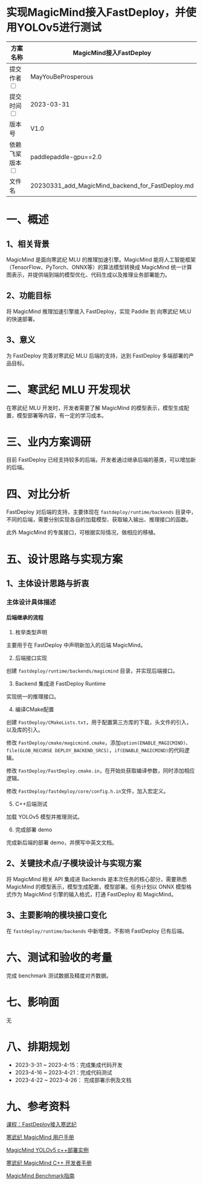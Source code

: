 # 实现MagicMind接入FastDeploy，并使用YOLOv5进行测试

| 方案名称                         |  MagicMind接入FastDeploy  | 
|----------------------------------------------------------|-------------------------------------------|
| 提交作者<input type="checkbox" class="rowselector hidden">   | MayYouBeProsperous                             | 
| 提交时间<input type="checkbox" class="rowselector hidden">   | 2023-03-31                              | 
| 版本号                                                      | V1.0                                      | 
| 依赖飞桨版本<input type="checkbox" class="rowselector hidden"> | paddlepaddle-gpu==2.0                     | 
| 文件名                                                      | 20230331_add_MagicMind_backend_for_FastDeploy.md<br> | 

# 一、概述
## 1、相关背景
MagicMind 是面向寒武纪 MLU 的推理加速引擎。MagicMind 能将人工智能框架（TensorFlow、PyTorch、ONNX等）的算法模型转换成 MagicMind 统一计算图表示，并提供端到端的模型优化、代码生成以及推理业务部署能力。


## 2、功能目标
将 MagicMind 推理加速引擎接入 FastDeploy，实现 Paddle 到 向寒武纪 MLU 的快速部署。

## 3、意义
为 FastDeploy 完善对寒武纪 MLU 后端的支持，达到 FastDeploy 多端部署的产品目标。

# 二、寒武纪 MLU 开发现状

在寒武纪 MLU 开发时，开发者需要了解 MagicMind 的模型表示，模型生成配置，模型部署等内容，有一定的学习成本。

# 三、业内方案调研

目前 FastDeploy 已经支持较多的后端，开发者通过继承后端的基类，可以增加新的后端。

# 四、对比分析

FastDeploy 对后端的支持，主要体现在 `fastdeploy/runtime/backends` 目录中，不同的后端，需要分别实现各自的加载模型、获取输入输出、推理接口的函数。

此外 MagicMind 的专属接口，可根据实际情况，做相应的移植。

# 五、设计思路与实现方案

## 1、主体设计思路与折衷

### 主体设计具体描述
#### 后端继承的流程

1. 枚举类型声明

主要用于在 FastDeploy 中声明新加入的后端 MagicMind。

2. 后端接口实现

创建 `fastdeploy/runtime/backends/magicmind` 目录，并实现后端接口。

3. Backend 集成进 FastDeploy Runtime

实现统一的推理接口。

4. 编译CMake配置

创建 `FastDeploy/CMakeLists.txt`，用于配置第三方库的下载，头文件的引入，以及库的引入。

修改 `FastDeploy/cmake/magicmind.cmake`，添加`option(ENABLE_MAGICMIND)`、`file(GLOB_RECURSE DEPLOY_BACKEND_SRCS)`，`if(ENABLE_MAGICMIND)`的代码逻辑。

修改 `FastDeploy/FastDeploy.cmake.in`，在开始处获取编译参数，同时添加相应逻辑。

修改 `FastDeploy/fastdeploy/core/config.h.in`文件，加入宏定义。

5. C++后端测试

加载 YOLOv5 模型并推理测试。

6. 完成部署 demo

完成新后端的部署 demo，并撰写中英文文档。

## 2、关键技术点/子模块设计与实现方案
将 MagicMind 相关 API 集成进 Backends 是本次任务的核心部分，需要熟悉 MagicMind 的模型表示，模型生成配置，模型部署。任务计划以 ONNX 模型格式作为 MagicMind 引擎的输入格式，打通 FastDeploy 和 MagicMind。

## 3、主要影响的模块接口变化
在 `fastdeploy/runtime/backends` 中新增类，不影响 FastDeploy 已有后端。

# 六、测试和验收的考量
完成 benchmark 测试数据及精度对齐数据。

# 七、影响面
无

# 八、排期规划
* 2023-3-31 ~ 2023-4-15：完成集成代码开发
* 2023-4-16 ~ 2023-4-21：完成代码测试
* 2023-4-22 ~ 2023-4-26： 完成部署示例及文档

# 九、参考资料

[课程：FastDeploy接入寒武纪](https://aistudio.baidu.com/aistudio/education/lessonvideo/4132579)

[寒武纪 MagicMind ⽤户⼿册](https://www.cambricon.com/docs/sdk_1.10.0/magicmind_1.1.0/user_guide/index.html)

[MagicMind YOLOv5 c++部署实例](https://gitee.com/cambricon/magicmind_cloud/tree/master/buildin/cv/detection/yolov5_v6_1_pytorch)

[寒武纪 MagicMind C++ 开发者手册](https://www.cambricon.com/docs/sdk_1.10.0/magicmind_1.1.0/developer_guide/c++/index.html)

[MagicMind Benchmark指南](https://www.cambricon.com/docs/sdk_1.10.0/magicmind_1.1.0/performance_guide/index.html)


